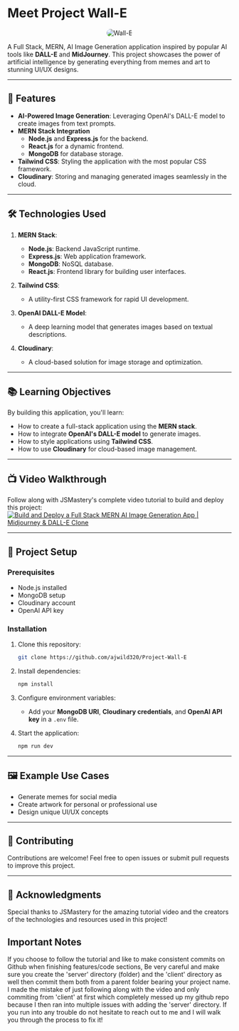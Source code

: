 # Meet Project Wall-E

<div style="text-align: center;">
  <img src="https://i.ytimg.com/vi/0Uw3D1D8dDI/maxresdefault.jpg" alt="Wall-E" style="border-radius: 12px; max-width: 100%; height: auto;" />
</div>

A Full Stack, MERN, AI Image Generation application inspired by popular AI tools like **DALL-E** and **MidJourney**. This project showcases the power of artificial intelligence by generating everything from memes and art to stunning UI/UX designs.

---

## 🚀 Features
- **AI-Powered Image Generation**: Leveraging OpenAI's DALL-E model to create images from text prompts.
- **MERN Stack Integration**
  - **Node.js** and **Express.js** for the backend.
  - **React.js** for a dynamic frontend.
  - **MongoDB** for database storage.
- **Tailwind CSS**: Styling the application with the most popular CSS framework.
- **Cloudinary**: Storing and managing generated images seamlessly in the cloud.

---

## 🛠 Technologies Used

1. **MERN Stack**:
   - **Node.js**: Backend JavaScript runtime.
   - **Express.js**: Web application framework.
   - **MongoDB**: NoSQL database.
   - **React.js**: Frontend library for building user interfaces.

2. **Tailwind CSS**:
   - A utility-first CSS framework for rapid UI development.

3. **OpenAI DALL-E Model**:
   - A deep learning model that generates images based on textual descriptions.

4. **Cloudinary**:
   - A cloud-based solution for image storage and optimization.

---

## 📚 Learning Objectives
By building this application, you'll learn:
- How to create a full-stack application using the **MERN stack**.
- How to integrate **OpenAI's DALL-E model** to generate images.
- How to style applications using **Tailwind CSS**.
- How to use **Cloudinary** for cloud-based image management.

---

## 📺 Video Walkthrough
Follow along with JSMastery's complete video tutorial to build and deploy this project:
[![Build and Deploy a Full Stack MERN AI Image Generation App | Midjourney & DALL-E Clone](https://img.youtube.com/vi/EyIvuigqDoA/0.jpg)](https://www.youtube.com/watch?v=EyIvuigqDoA&t=329s)

---

## 📁 Project Setup

### Prerequisites
- Node.js installed
- MongoDB setup
- Cloudinary account
- OpenAI API key

### Installation
1. Clone this repository:
   ```bash
   git clone https://github.com/ajwild320/Project-Wall-E
   ```
2. Install dependencies:
   ```bash
   npm install
   ```
3. Configure environment variables:
   - Add your **MongoDB URI**, **Cloudinary credentials**, and **OpenAI API key** in a `.env` file.

4. Start the application:
   ```bash
   npm run dev
   ```

---

## 🖼 Example Use Cases
- Generate memes for social media
- Create artwork for personal or professional use
- Design unique UI/UX concepts

---

## 🙌 Contributing
Contributions are welcome! Feel free to open issues or submit pull requests to improve this project.

---

## 🌟 Acknowledgments
Special thanks to JSMastery for the amazing tutorial video and the creators of the technologies and resources used in this project!

## Important Notes
If you choose to follow the tutorial and like to make consistent commits on Github when finishing features/code sections, Be very careful and make sure you create the 'server' directory (folder) and the 'client' directory as well then commit them both from a parent folder bearing your project name. I made the mistake of just following along with the video and only commiting from 'client' at first which completely messed up my github repo because I then ran into multiple issues with adding the 'server' directory. If you run into any trouble do not hesitate to reach out to me and I will walk you through the process to fix it!
